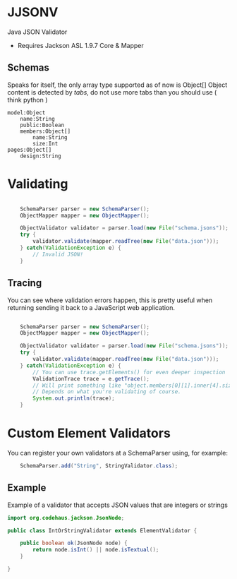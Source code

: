 JJSONV
======

Java JSON Validator
- Requires Jackson ASL 1.9.7 Core & Mapper

Schemas
-------
Speaks for itself, the only array type supported as of now is Object[]
Object content is detected by _tabs_, do not use more tabs than you should use ( think python )
```
model:Object
	name:String
	public:Boolean
	members:Object[]
		name:String
		size:Int
pages:Object[]
	design:String
```
Validating
==========
```java

	SchemaParser parser = new SchemaParser();
	ObjectMapper mapper = new ObjectMapper();

	ObjectValidator validator = parser.load(new File("schema.jsons"));
	try {
		validator.validate(mapper.readTree(new File("data.json")));
	} catch(ValidationException e) {
		// Invalid JSON!
	}

```
Tracing
-------
You can see where validation errors happen, this is pretty useful when returning sending it back to a JavaScript web application.
```java

	SchemaParser parser = new SchemaParser();
	ObjectMapper mapper = new ObjectMapper();

	ObjectValidator validator = parser.load(new File("schema.jsons"));
	try {
		validator.validate(mapper.readTree(new File("data.json")));
	} catch(ValidationException e) {
		// You can use trace.getElements() for even deeper inspection
		ValidationTrace trace = e.getTrace();
		// Will print something like "object.members[0][1].inner[4].size"
		// Depends on what you're validating of course.
		System.out.println(trace);
	}


```
Custom Element Validators
=========================
You can register your own validators at a SchemaParser using, for example:
```java
	SchemaParser.add("String", StringValidator.class);
```
Example
-------
Example of a validator that accepts JSON values that are integers or strings
```java
import org.codehaus.jackson.JsonNode;

public class IntOrStringValidator extends ElementValidator {

	public boolean ok(JsonNode node) {
		return node.isInt() || node.isTextual();
	}

}
```
